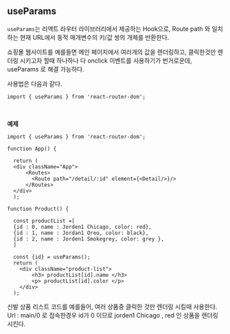 ## useParams

`useParams`는 리액트 라우터 라이브러리에서 제공하는 Hook으로, Route path 와 일치하는 현재 URL에서 동적 매개변수의 키/값 쌍의 개체를 반환한다.

쇼핑몰 웹사이트를 예를들면 메인 페이지에서 여러개의 값을 렌더링하고, 클릭한것만 렌더링 시키고자 할때 하나하나 다 onclick 이벤트를 사용하기가 번거로운데, useParams 로 해결 가능하다.

사용법은 다음과 같다.

`import { useParams } from 'react-router-dom';`

</br>

**예제**

```
import { useParams } from 'react-router-dom';

function App() {

  return (
  <div className="App">
      <Routes>
        <Route path="/detail/:id" element={<Detail/>}/>
      </Routes>
  </div>
  );

function Product() {

  const productList =[
  {id : 0, name : Jorden1 Chicago, color: red},
  {id : 1, name : Jordan1 Oreo, color: black},
  {id : 2, name : Jorden1 Smokegrey, color: grey },
  ]

  const {id} = useParams();
  return (
  	<div className="product-list">
    	<h3> productList[id].name </h3>
      	<p> productList[id].color </p>
    </div>
  );
```

신발 상품 리스트 코드를 예를들어, 여러 상품중 클릭한 것만 렌더링 시킬때 사용한다.
Url : main/0 로 접속한경우 id가 0 이므로 jorden1 Chicago , red 인 상품을 렌더링 시킨다.
